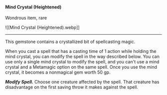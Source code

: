 #### Mind Crystal (Heightened)

Wondrous item, rare

![[Mind Crystal (Heightened).webp]]

---

This gemstone contains a crystallized bit of spellcasting magic.

When you cast a spell that has a casting time of 1 action while holding the mind crystal, you can modify the spell in the way described below. You can use only a single mind crystal to modify the spell, and you can't use a mind crystal and a Metamagic option on the same spell. Once you use the mind crystal, it becomes a nonmagical gem worth 50 gp.

***Modify Spell.*** Choose one creature affected by the spell. That creature has disadvantage on the first saving throw it makes against the spell.